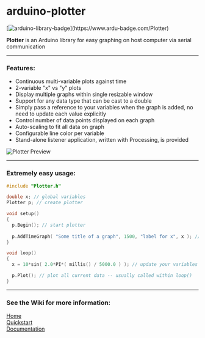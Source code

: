 # arduino-plotter

[![arduino-library-badge](https://www.ardu-badge.com/badge/Plotter.svg?)](https://www.ardu-badge.com/Plotter)

**Plotter** is an Arduino library for easy graphing on host computer via serial communication

---

### Features:
- Continuous multi-variable plots against time
- 2-variable "x" vs "y" plots
- Display multiple graphs within single resizable window
- Support for any data type that can be cast to a double
- Simply pass a reference to your variables when the graph is added, no need to update each value explicitly
- Control number of data points displayed on each graph
- Auto-scaling to fit all data on graph
- Configurable line color per variable
- Stand-alone listener application, written with Processing, is provided

![Plotter Preview](https://www.dropbox.com/s/2mtg5ig7lyrrffi/plotter_preview.gif?raw=1)

---

### Extremely easy usage:
```c++
#include "Plotter.h"

double x; // global variables
Plotter p; // create plotter

void setup()
{
  p.Begin(); // start plotter
  
  p.AddTimeGraph( "Some title of a graph", 1500, "label for x", x ); // add any graphs you want
}

void loop()
{
  x = 10*sin( 2.0*PI*( millis() / 5000.0 ) ); // update your variables like usual

  p.Plot(); // plot all current data -- usually called within loop()
}
```

---

### See the Wiki for more information:
[Home](https://github.com/devinaconley/arduino-plotter/wiki)  
[Quickstart](https://github.com/devinaconley/arduino-plotter/wiki/Installation-and-Quickstart)    
[Documentation](https://github.com/devinaconley/arduino-plotter/wiki/Documentation)  
